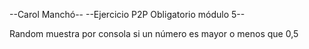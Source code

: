 --Carol Manchó--
--Ejercicio P2P Obligatorio módulo 5--

Random muestra por consola si un número es mayor o menos que 0,5
